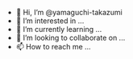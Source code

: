 - 👋 Hi, I’m @yamaguchi-takazumi
- 👀 I’m interested in ...
- 🌱 I’m currently learning ...
- 💞️ I’m looking to collaborate on ...
- 📫 How to reach me ...

<!---
yamaguchi-takazumi/yamaguchi-takazumi is a ✨ special ✨ repository because its `README.md` (this file) appears on your GitHub profile.
You can click the Preview link to take a look at your changes.
--->
